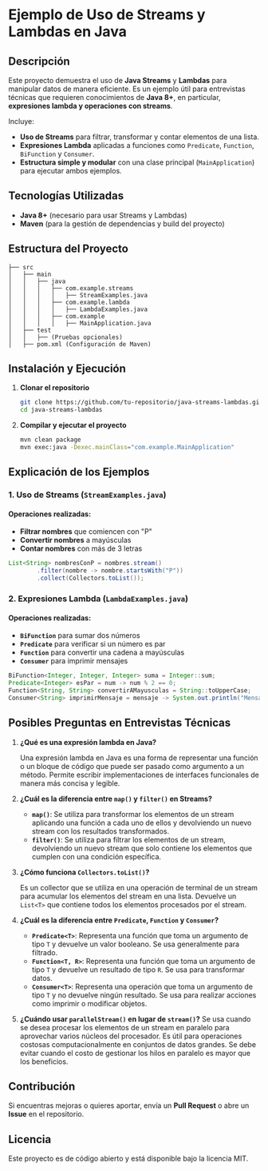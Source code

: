 # Ejemplo de Uso de Streams y Lambdas en Java

## Descripción
Este proyecto demuestra el uso de **Java Streams** y **Lambdas** para manipular datos de manera eficiente.
Es un ejemplo útil para entrevistas técnicas que requieren conocimientos de **Java 8+**, en particular, **expresiones lambda y operaciones con streams**.

Incluye:
- **Uso de Streams** para filtrar, transformar y contar elementos de una lista.
- **Expresiones Lambda** aplicadas a funciones como `Predicate`, `Function`, `BiFunction` y `Consumer`.
- **Estructura simple y modular** con una clase principal (`MainApplication`) para ejecutar ambos ejemplos.

## Tecnologías Utilizadas
- **Java 8+** (necesario para usar Streams y Lambdas)
- **Maven** (para la gestión de dependencias y build del proyecto)

## Estructura del Proyecto
```
├── src
│   ├── main
│   │   ├── java
│   │   │   ├── com.example.streams
│   │   │   │   ├── StreamExamples.java
│   │   │   ├── com.example.lambda
│   │   │   │   ├── LambdaExamples.java
│   │   │   ├── com.example
│   │   │   │   ├── MainApplication.java
│   ├── test
│   │   ├── (Pruebas opcionales)
│   ├── pom.xml (Configuración de Maven)
```

## Instalación y Ejecución
1. **Clonar el repositorio**
   ```sh
   git clone https://github.com/tu-repositorio/java-streams-lambdas.git
   cd java-streams-lambdas
   ```
2. **Compilar y ejecutar el proyecto**
   ```sh
   mvn clean package
   mvn exec:java -Dexec.mainClass="com.example.MainApplication"
   ```

## Explicación de los Ejemplos

### 1. Uso de Streams (`StreamExamples.java`)
#### Operaciones realizadas:
- **Filtrar nombres** que comiencen con "P"
- **Convertir nombres** a mayúsculas
- **Contar nombres** con más de 3 letras

```java
List<String> nombresConP = nombres.stream()
        .filter(nombre -> nombre.startsWith("P"))
        .collect(Collectors.toList());
```

### 2. Expresiones Lambda (`LambdaExamples.java`)
#### Operaciones realizadas:
- **`BiFunction`** para sumar dos números
- **`Predicate`** para verificar si un número es par
- **`Function`** para convertir una cadena a mayúsculas
- **`Consumer`** para imprimir mensajes

```java
BiFunction<Integer, Integer, Integer> suma = Integer::sum;
Predicate<Integer> esPar = num -> num % 2 == 0;
Function<String, String> convertirAMayusculas = String::toUpperCase;
Consumer<String> imprimirMensaje = mensaje -> System.out.println("Mensaje: " + mensaje);
```

## Posibles Preguntas en Entrevistas Técnicas
1. **¿Qué es una expresión lambda en Java?**

    Una expresión lambda en Java es una forma de representar una función o un bloque de código que puede ser pasado como argumento a un método. Permite escribir implementaciones de interfaces funcionales de manera más concisa y legible.

2. **¿Cuál es la diferencia entre `map()` y `filter()` en Streams?**
   - **`map()`**: Se utiliza para transformar los elementos de un stream aplicando una función a cada uno de ellos y devolviendo un nuevo stream con los resultados transformados.
   - **`filter()`**: Se utiliza para filtrar los elementos de un stream, devolviendo un nuevo stream que solo contiene los elementos que cumplen con una condición específica.
3. **¿Cómo funciona `Collectors.toList()`?**

   Es un collector que se utiliza en una operación de terminal de un stream para acumular los elementos del stream en una lista. Devuelve un `List<T>` que contiene todos los elementos procesados por el stream.

4. **¿Cuál es la diferencia entre `Predicate`, `Function` y `Consumer`?**

   - **`Predicate<T>`**: Representa una función que toma un argumento de tipo `T` y devuelve un valor booleano. Se usa generalmente para filtrado.
   - **`Function<T, R>`**: Representa una función que toma un argumento de tipo `T` y devuelve un resultado de tipo `R`. Se usa para transformar datos.
   - **`Consumer<T>`**: Representa una operación que toma un argumento de tipo `T` y no devuelve ningún resultado. Se usa para realizar acciones como imprimir o modificar objetos.
   
5. **¿Cuándo usar `parallelStream()` en lugar de `stream()`?**
    Se usa cuando se desea procesar los elementos de un stream en paralelo para aprovechar varios núcleos del procesador. Es útil para operaciones costosas computacionalmente en conjuntos de datos grandes. Se debe evitar cuando el costo de gestionar los hilos en paralelo es mayor que los beneficios.


## Contribución
Si encuentras mejoras o quieres aportar, envía un **Pull Request** o abre un **Issue** en el repositorio.

## Licencia
Este proyecto es de código abierto y está disponible bajo la licencia MIT.

